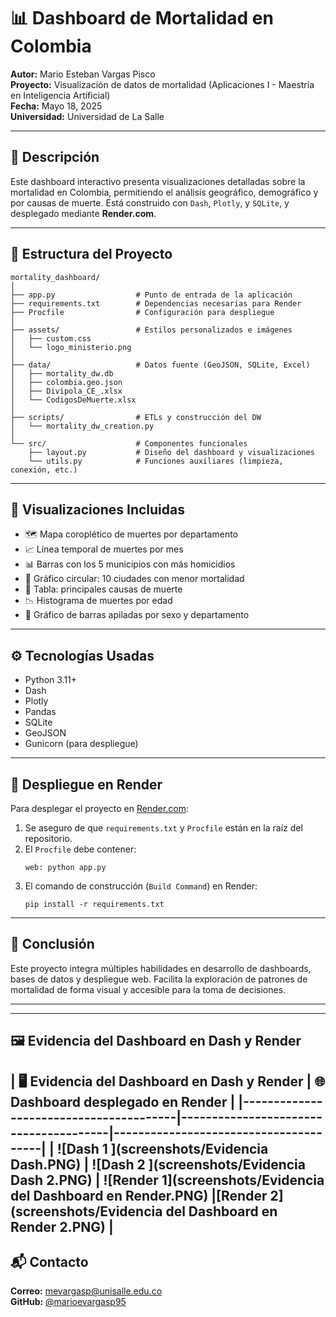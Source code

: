 # 📊 Dashboard de Mortalidad en Colombia

**Autor:** Mario Esteban Vargas Pisco  
**Proyecto:** Visualización de datos de mortalidad (Aplicaciones I - Maestría en Inteligencia Artificial)  
**Fecha:** Mayo 18, 2025  
**Universidad:** Universidad de La Salle

---

## 🧩 Descripción

Este dashboard interactivo presenta visualizaciones detalladas sobre la mortalidad en Colombia, permitiendo el análisis geográfico, demográfico y por causas de muerte. Está construido con `Dash`, `Plotly`, y `SQLite`, y desplegado mediante **Render.com**.

---

## 📁 Estructura del Proyecto

```
mortality_dashboard/
│
├── app.py                  # Punto de entrada de la aplicación
├── requirements.txt        # Dependencias necesarias para Render
├── Procfile                # Configuración para despliegue
│
├── assets/                 # Estilos personalizados e imágenes
│   ├── custom.css
│   └── logo_ministerio.png
│
├── data/                   # Datos fuente (GeoJSON, SQLite, Excel)
│   ├── mortality_dw.db
│   ├── colombia.geo.json
│   ├── Divipola_CE_.xlsx
│   └── CodigosDeMuerte.xlsx
│
├── scripts/                # ETLs y construcción del DW
│   └── mortality_dw_creation.py
│
└── src/                    # Componentes funcionales
    ├── layout.py           # Diseño del dashboard y visualizaciones
    └── utils.py            # Funciones auxiliares (limpieza, conexión, etc.)
```

---

## 📌 Visualizaciones Incluidas

- 🗺️ Mapa coroplético de muertes por departamento
- 📈 Línea temporal de muertes por mes
- 📊 Barras con los 5 municipios con más homicidios
- 🥧 Gráfico circular: 10 ciudades con menor mortalidad
- 🧾 Tabla: principales causas de muerte
- 📉 Histograma de muertes por edad
- 🚻 Gráfico de barras apiladas por sexo y departamento

---

## ⚙️ Tecnologías Usadas

- Python 3.11+
- Dash
- Plotly
- Pandas
- SQLite
- GeoJSON
- Gunicorn (para despliegue)

---

## 🚀 Despliegue en Render

Para desplegar el proyecto en [Render.com](https://render.com):

1. Se aseguro de que `requirements.txt` y `Procfile` están en la raíz del repositorio.
2. El `Procfile` debe contener:
   ```
   web: python app.py
   ```
3. El comando de construcción (`Build Command`) en Render:
   ```
   pip install -r requirements.txt
   ```
---

## 🧠 Conclusión

Este proyecto integra múltiples habilidades en desarrollo de dashboards, bases de datos y despliegue web. Facilita la exploración de patrones de mortalidad de forma visual y accesible para la toma de decisiones.

---

---
## 🖼️ Evidencia del Dashboard en Dash y Render

| 🖥️ Evidencia del Dashboard en Dash y Render                | 🌐 Dashboard desplegado en Render                 | 
|----------------------------------------|---------------------------------------|---------------------------------------|
| ![Dash 1 ](screenshots/Evidencia Dash.PNG) | ![Dash 2 ](screenshots/Evidencia Dash 2.PNG) | ![Render 1](screenshots/Evidencia del Dashboard en Render.PNG) |[Render 2](screenshots/Evidencia del Dashboard en Render 2.PNG) |
---

## 📬 Contacto

**Correo:** mevargasp@unisalle.edu.co  
**GitHub:** [@marioevargasp95](https://github.com/marioevargasp95)
